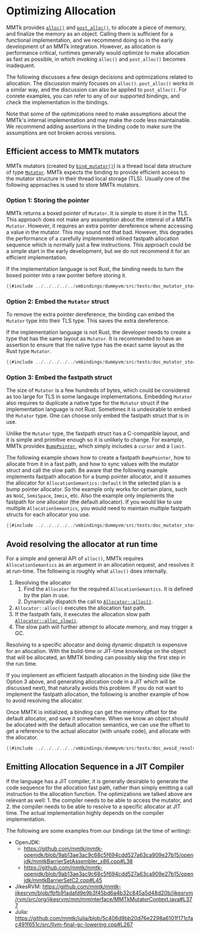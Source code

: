 # Optimizing Allocation

MMTk provides [`alloc()`](https://docs.mmtk.io/api/mmtk/memory_manager/fn.alloc.html)
and [`post_alloc()`](https://docs.mmtk.io/api/mmtk/memory_manager/fn.post_alloc.html), to allocate a piece of memory, and
finalize the memory as an object. Calling them is sufficient for a functional implementation, and we recommend doing
so in the early development of an MMTk integration. However, as allocation is performance critical, runtimes generally would
optimize to make allocation as fast as possible, in which invoking `alloc()` and `post_alloc()` becomes inadequent.

The following discusses a few design decisions and optimizations related to allocation. The discussion mainly focuses on `alloc()`.
`post_alloc()` works in a similar way, and the discussion can also be applied to `post_alloc()`.
For conrete examples, you can refer to any of our supported bindings, and check the implementation in the bindings.

Note that some of the optimizations need to make assumptions about the MMTk's internal implementation and may make the code less maintainable.
We recommend adding assertions in the binding code to make sure the assumptions are not broken across versions.

## Efficient access to MMTk mutators

MMTk mutators (created by [`bind_mutator()`](https://docs.mmtk.io/api/mmtk/memory_manager/fn.bind_mutator.html)) is a thread local data structure
of type [`Mutator`](https://docs.mmtk.io/api/mmtk/plan/struct.Mutator.html).
MMTk expects the binding to provide efficient access to the mutator structure in their thread local storage (TLS).
Usually one of the following approaches is used to store MMTk mutators.

### Option 1: Storing the pointer

MMTk returns a boxed pointer of `Mutator`. It is simple to store it in the TLS.
This approach does not make any assumption about the intenral of a MMTk `Mutator`. However, it requires an extra pointer dereference
whene accessing a value in the mutator. This may sound not that bad. However, this degrades the performance of
a carefully implemented inlined fastpath allocation sequence which is normally just a few instructions.
This approach could be a simple start in the early development, but we do not recommend it for an efficient implementation.

If the implementation language is not Rust,
the binding needs to turn the boxed pointer into a raw pointer before storing it.

```rust
{{#include ../../../../../vmbindings/dummyvm/src/tests/doc_mutator_storage.rs:mutator_storage_boxed_pointer}}
```

### Option 2: Embed the `Mutator` struct

To remove the extra pointer dereference, the binding can embed the `Mutator` type into their TLS type. This saves the extra dereference.

If the implementation language is not Rust, the developer needs to create a type that has the same layout as `Mutator`. It is recommended to
have an assertion to ensure that the native type has the exact same layout as the Rust type `Mutator`.

```rust
{{#include ../../../../../vmbindings/dummyvm/src/tests/doc_mutator_storage.rs:mutator_storage_embed_mutator_struct}}
```

### Option 3: Embed the fastpath struct

The size of `Mutator` is a few hundreds of bytes, which could be considered as too large for TLS in some langauge implementations.
Embedding `Mutator` also requires to duplicate a native type for the `Mutator` struct if the implementation language is not Rust.
Sometimes it is undesirable to embed the `Mutator` type. One can choose only embed the fastpath struct that is in use.

Unlike the `Mutator` type, the fastpath struct has a C-compatible layout, and it is simple and primitive enough
so it is unlikely to change. For example, MMTk provides [`BumpPointer`](https://docs.mmtk.io/api/mmtk/util/alloc/struct.BumpPointer.html),
which simply includes a `cursor` and a `limit`.

The following example shows how to create a fastpath `BumpPointer`, how to allocate from it in a fast path, and
how to sync values with the mutator struct and call the slow path. Be aware that the following example implements
fastpath allocation for a bump pointer allocator, and it assumes the allocator for `AllocationSemantics::Default`
in the selected plan is a bump pointer allocator. So the example only works for certain plans, such as `NoGC`,
`SemiSpace`, `Immix`, etc. Also the example only implements the fastpath for one allocator (the default allocator). 
If you would like to use multiple `AllocationSemantics`, you would need to maintain multiple fastpath structs for each allocator you use.

```rust
{{#include ../../../../../vmbindings/dummyvm/src/tests/doc_mutator_storage.rs:mutator_storage_embed_fastpath_struct}}
```

## Avoid resolving the allocator at run time

For a simple and general API of `alloc()`, MMTk requires `AllocationSemantics` as an argument in an allocation request, and resolves it at run-time.
The following is roughly what `alloc()` does internally.

1. Resolving the allocator
    1. Find the `Allocator` for the required `AllocationSemantics`. It is defined by the plan in use.
    2. Dynamically dispatch the call to [`Allocator::alloc()`](https://docs.mmtk.io/api/mmtk/util/alloc/trait.Allocator.html#tymethod.alloc).
2. `Allocator::alloc()` executes the allocation fast path.
3. If the fastpath fails, it executes the allocation slow path [`Allocator::alloc_slow()`](https://docs.mmtk.io/api/mmtk/util/alloc/trait.Allocator.html#method.alloc_slow).
4. The slow path will further attempt to allocate memory, and may trigger a GC.

Resolving to a specific allocator and doing dynamic dispatch is expensive for an allocation.
With the build-time or JIT-time knowledge on the object that will be allocated, an MMTK binding can possibly skip the first step in the run time.

If you implement an efficient fastpath allocation in the binding side (like the Option 3 above, and generating allocation code in a JIT which will be discussed next),
that naturally avoids this problem. If you do not want to implement the fastpath allocation, the following is another example of how to avoid resolving the allocator.

Once MMTK is initialized, a binding can get the memory offset for the default allocator, and save it somewhere. When we know an object should be allocated
with the default allocation semantics, we can use the offset to get a reference to the actual allocator (with unsafe code), and allocate with the allocator.

```rust
{{#include ../../../../../vmbindings/dummyvm/src/tests/doc_avoid_resolving_allocator.rs:avoid_resolving_allocator}}
```

## Emitting Allocation Sequence in a JIT Compiler

If the language has a JIT compiler, it is generally desirable to generate the code sequence for the allocation fast path, rather
than simply emitting a call instruction to the allocation function. The optimizations we talked above are relevant as well: 1.
the compiler needs to be able to access the mutator, and 2. the compiler needs to be able to resolve to a specific allocator at
JIT time. The actual implementation highly depends on the compiler implementation.

The following are some examples from our bindings (at the time of writing):
* OpenJDK:
  * <https://github.com/mmtk/mmtk-openjdk/blob/9ab13ae3ac9c68c5f694cdd527a63ca909e27b15/openjdk/mmtkBarrierSetAssembler_x86.cpp#L38>
  * <https://github.com/mmtk/mmtk-openjdk/blob/9ab13ae3ac9c68c5f694cdd527a63ca909e27b15/openjdk/mmtkBarrierSetC2.cpp#L45>
* JikesRVM: <https://github.com/mmtk/mmtk-jikesrvm/blob/fbfb91adafd9e9b3f45bd6a4b32c845a5d48d20b/jikesrvm/rvm/src/org/jikesrvm/mm/mminterface/MMTkMutatorContext.java#L377>
* Julia: <https://github.com/mmtk/julia/blob/5c406d9bb20d76e2298a6101f171cfac491f651c/src/llvm-final-gc-lowering.cpp#L267>
